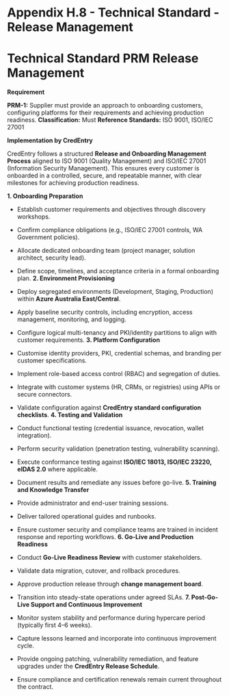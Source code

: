 # Appendix H.8 - Technical Standard - Release Management

# Technical Standard PRM Release Management
**Requirement**

**PRM-1:** Supplier must provide an approach to onboarding customers, configuring platforms for their requirements and achieving production readiness.
**Classification:** Must
**Reference Standards:** ISO 9001, ISO/IEC 27001

**Implementation by CredEntry**

CredEntry follows a structured **Release and Onboarding Management Process** aligned to ISO 9001 (Quality Management) and ISO/IEC 27001 (Information Security Management). This ensures every customer is onboarded in a controlled, secure, and repeatable manner, with clear milestones for achieving production readiness.

**1. Onboarding Preparation**

- Establish customer requirements and objectives through discovery workshops.
- Confirm compliance obligations (e.g., ISO/IEC 27001 controls, WA Government policies).
- Allocate dedicated onboarding team (project manager, solution architect, security lead).
- Define scope, timelines, and acceptance criteria in a formal onboarding plan.
**2. Environment Provisioning**

- Deploy segregated environments (Development, Staging, Production) within **Azure Australia East/Central**.
- Apply baseline security controls, including encryption, access management, monitoring, and logging.
- Configure logical multi-tenancy and PKI/identity partitions to align with customer requirements.
**3. Platform Configuration**

- Customise identity providers, PKI, credential schemas, and branding per customer specifications.
- Implement role-based access control (RBAC) and segregation of duties.
- Integrate with customer systems (HR, CRMs, or registries) using APIs or secure connectors.
- Validate configuration against **CredEntry standard configuration checklists**.
**4. Testing and Validation**

- Conduct functional testing (credential issuance, revocation, wallet integration).
- Perform security validation (penetration testing, vulnerability scanning).
- Execute conformance testing against **ISO/IEC 18013, ISO/IEC 23220, ****eIDAS**** 2.0** where applicable.
- Document results and remediate any issues before go-live.
**5. Training and Knowledge Transfer**

- Provide administrator and end-user training sessions.
- Deliver tailored operational guides and runbooks.
- Ensure customer security and compliance teams are trained in incident response and reporting workflows.
**6. Go-Live and Production Readiness**

- Conduct **Go-Live Readiness Review** with customer stakeholders.
- Validate data migration, cutover, and rollback procedures.
- Approve production release through **change management board**.
- Transition into steady-state operations under agreed SLAs.
**7. Post-Go-Live Support and Continuous Improvement**

- Monitor system stability and performance during hypercare period (typically first 4–6 weeks).
- Capture lessons learned and incorporate into continuous improvement cycle.
- Provide ongoing patching, vulnerability remediation, and feature upgrades under the **CredEntry Release Schedule**.
- Ensure compliance and certification renewals remain current throughout the contract.
